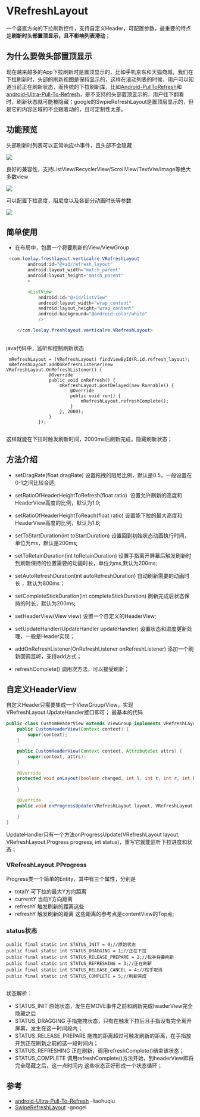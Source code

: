 # VRefreshLayout
一个竖直方向的下拉刷新控件，支持自定义Header，可配置参数，最重要的特点是**刷新时头部置顶显示，且不影响列表滑动**；

## 为什么要做头部置顶显示
现在越来越多的App下拉刷新时是置顶显示的，比如手机京东和天猫商城，我们在下拉刷新时，头部的刷新视图是保持显示的，这样在滚动列表的时候，用户可以知道当前正在刷新状态，而传统的下拉刷新库，比如[Android-PullToRefresh](https://github.com/chrisbanes/Android-PullToRefresh)和[android-Ultra-Pull-To-Refresh](https://github.com/liaohuqiu/android-Ultra-Pull-To-Refresh)，是不支持的头部置顶显示的，用户往下翻看时，刷新状态就可能被隐藏；google的SwpieRefreshLayout是置顶层显示的，但是它的内容区域的不会跟着动的，且可定制性太差。


## 功能预览

头部刷新时列表可以正常响应sh事件，且头部不会隐藏

![](https://github.com/ileelay/VRefreshLayout/blob/master/pics/gif1.gif)

良好的兼容性，支持ListView/RecyclerView/ScrollView/TextViw/Image等绝大多数view

![](https://github.com/ileelay/VRefreshLayout/blob/master/pics/gif2.gif)

可以配置下拉高度，阻尼度以及各部分动画时长等参数

![](https://github.com/ileelay/VRefreshLayout/blob/master/pics/gif3.gif)


## 简单使用

- 在布局中，包裹一个将要刷新的View/ViewGroup
```java
 <com.leelay.freshlayout.verticalre.VRefreshLayout
        android:id="@+id/refresh_layout"
        android:layout_width="match_parent"
        android:layout_height="match_parent"
        >

        <ListView
            android:id="@+id/listView"
            android:layout_width="wrap_content"
            android:layout_height="wrap_content"
            android:background="@android:color/white"
            />

    </com.leelay.freshlayout.verticalre.VRefreshLayout>
    
```
java代码中，监听和控制刷新状态
```
 mRefreshLayout = (VRefreshLayout) findViewById(R.id.refresh_layout);
 mRefreshLayout.addOnRefreshListener(new VRefreshLayout.OnRefreshListener() {
                @Override
                public void onRefresh() {
                    mRefreshLayout.postDelayed(new Runnable() {
                        @Override
                        public void run() {
                            mRefreshLayout.refreshComplete();
                        }
                    }, 2000);
                }
            });
 

```

这样就能在下拉时触发刷新时间，2000ms后刷新完成，隐藏刷新状态；

## 方法介绍

- setDragRate(float dragRate)  设置拖拽的阻尼比例，默认是0.5，一般设置在0-1之间比较合适;

- setRatioOfHeaderHeightToRefresh(float ratio)  设置允许刷新的高度和HeaderView高度的比例，默认为1.0;

- setRatioOfHeaderHeightToReach(float ratio) 设置能下拉的最大高度和HeaderView高度的比例，默认为1.6;

- setToStartDuration(int toStartDuration) 设置回到初始状态动画执行时间，单位为ms，默认是200ms;

- setToRetainDuration(int toRetainDuration) 设置手指离开屏幕后触发刷新时到刷新保持的位置需要的动画时长，单位为ms,默认为200ms;

- setAutoRefreshDuration(int autoRefreshDuration) 自动刷新需要的动画时长 ，默认为800ms；

- setCompleteStickDuration(int completeStickDuration) 刷新完成后状态保持的时长，默认为200ms;

- setHeaderView(View view) 设置一个自定义的HeaderView;

- setUpdateHandler(UpdateHandler updateHandler) 设置状态和进度更新处理，一般是Header实现；

- addOnRefreshListener(OnRefreshListener onRefreshListener) 添加一个刷新回调监听，支持add方式；

- refreshComplete() 调用次方法，可以接受刷新；


## 自定义HeaderView
自定义Header只需要集成一个ViewGroup/View，实现VRefreshLayout.UpdateHandler接口即可；
最基本的代码
```java
public class CustomHeaderView extends ViewGroup implements VRefreshLayout.UpdateHandler{
    public CustomHeaderView(Context context) {
        super(context);
    }

    public CustomHeaderView(Context context, AttributeSet attrs) {
        super(context, attrs);
    }

    @Override
    protected void onLayout(boolean changed, int l, int t, int r, int b) {
        
    }

    @Override
    public void onProgressUpdate(VRefreshLayout layout, VRefreshLayout.Progress progress, int status) {

    }
}
```
UpdateHandler只有一个方法onProgressUpdate(VRefreshLayout layout, VRefreshLayout.Progress progress, int status)，重写它就能监听下拉进度和状态；
### VRefreshLayout.PProgress
Progress类一个简单的Entity，其中有三个属性，分别是
- totalY 可下拉的最大Y方向距离
- currentY 当前Y方向距离
- refreshY 触发刷新的距离这些
- refreshY 触发刷新的距离
这些距离的参考点是contentView的Top点;

### status状态
```
public final static int STATUS_INIT = 0;//原始状态
public final static int STATUS_DRAGGING = 1;//正在下拉
public final static int STATUS_RELEASE_PREPARE = 2;//松手将要刷新
public final static int STATUS_REFRESHING = 3;//正在刷新
public final static int STATUS_RELEASE_CANCEL = 4;//松手取消
public final static int STATUS_COMPLETE = 5;//刷新完成
    
```
状态解析：
- STATUS_INIT 原始状态，发生在MOVE事件之前和刷新完成headerView完全隐藏之后
- STATUS_DRAGGING 手指拖拽状态，只有在触发下拉后且手指没有完全离开屏幕，发生在这一时间段内；
- STATUS_RELEASE_PREPARE 拖拽的距离超过可触发刷新的距离，在手指放开到正在刷新之前的这一段时间内；
- STATUS_REFRESHING 正在刷新，调用refreshComplete()结束该状态；
- STATUS_COMPLETE 调用refreshComplete()方法开始，到headerView即将完全隐藏之后，这一点时间内
这些状态正好形成一个状态循环；


## 参考
- [android-Ultra-Pull-To-Refresh](https://github.com/liaohuqiu/android-Ultra-Pull-To-Refresh) -liaohuqiu
- [SwipeRefreshLayout](https://developer.android.com/reference/android/support/v4/widget/SwipeRefreshLayout.html) -googel
